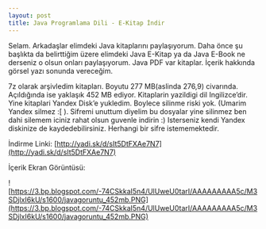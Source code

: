 ```yaml
---
layout: post
title: Java Programlama Dili - E-Kitap İndir
---
```


Selam. Arkadaşlar elimdeki Java kitaplarını paylaşıyorum. Daha önce şu başlıkta da belirttiğim üzere elimdeki Java E-Kitap ya da Java E-Book ne derseniz o olsun onları paylaşıyorum. Java PDF var kitaplar. İçerik hakkında görsel yazı sonunda vereceğim.
<!--more-->
7z olarak arşivledim kitapları. Boyutu 277 MB(aslinda 276,9) civarında. Açıldığında ise yaklaşık 452 MB ediyor. Kitaplarin yazildigi dil Ingilizce’dir. Yine kitaplari Yandex Disk’e yukledim. Boylece silinme riski yok. (Umarim Yandex silmez :[ ). Sifremi unuttum diyelim bu dosyalar yine silinmez ben dahi silemem iciniz rahat olsun guvenle indirin :) Isterseniz kendi Yandex diskinize de kaydedebilirsiniz. Herhangi bir sifre istememektedir.

İndirme Linki: [http://yadi.sk/d/sIt5DtFXAe7N7](http://yadi.sk/d/sIt5DtFXAe7N7)

İçerik Ekran Görüntüsü:

![https://3.bp.blogspot.com/-74CSkkaI5n4/UlUweU0tarI/AAAAAAAAA5c/M3SDjlxI6kU/s1600/javagoruntu_452mb.PNG](https://3.bp.blogspot.com/-74CSkkaI5n4/UlUweU0tarI/AAAAAAAAA5c/M3SDjlxI6kU/s1600/javagoruntu_452mb.PNG)